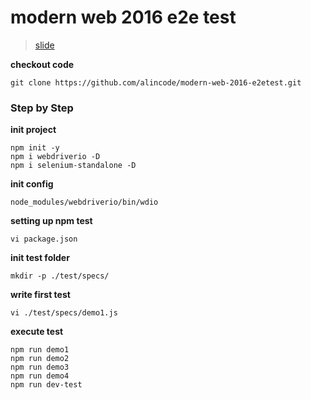 # modern web 2016 e2e test

> [slide](http://slides.com/alincode/deck-2/fullscreen#/)

**checkout code**

```
git clone https://github.com/alincode/modern-web-2016-e2etest.git
```

### Step by Step

**init project**

```
npm init -y
npm i webdriverio -D
npm i selenium-standalone -D
```

**init config**

```
node_modules/webdriverio/bin/wdio
```

**setting up npm test**

`vi package.json`

**init test folder**

`mkdir -p ./test/specs/`

**write first test**

`vi ./test/specs/demo1.js`

**execute test**

```
npm run demo1
npm run demo2
npm run demo3
npm run demo4
npm run dev-test
```
